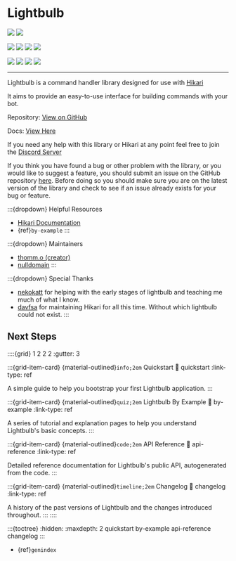 # Lightbulb

![](https://img.shields.io/badge/code%20style-black-black.svg) ![](https://img.shields.io/badge/pyright-checked-black)

![](https://img.shields.io/pypi/v/hikari-lightbulb.svg) ![](https://img.shields.io/pypi/pyversions/hikari-lightbulb) ![](https://img.shields.io/github/stars/tandemdude/hikari-lightbulb) ![](https://img.shields.io/github/forks/tandemdude/hikari-lightbulb)

![](https://github.com/tandemdude/hikari-lightbulb/actions/workflows/ci.yml/badge.svg?branch=master&event=push) ![](https://img.shields.io/readthedocs/hikari-lightbulb) ![](https://img.shields.io/github/license/tandemdude/hikari-lightbulb) ![](https://img.shields.io/pypi/status/hikari-lightbulb)

---

Lightbulb is a command handler library designed for use with [Hikari](https://github.com/hikari-py/hikari>)

It aims to provide an easy-to-use interface for building commands with your bot.

Repository: [View on GitHub](https://github.com/tandemdude/hikari-lightbulb)

Docs: [View Here](https://hikari-lightbulb.readthedocs.io/)

If you need any help with this library or Hikari at any point feel free to join the [Discord Server](https://discord.gg/hikari)

If you think you have found a bug or other problem with the library, or you would like to suggest a feature,
you should submit an issue on the GitHub repository [here](https://github.com/tandemdude/hikari-lightbulb/issues).
Before doing so you should make sure you are on the latest version of the library and check to see if an issue
already exists for your bug or feature.

:::{dropdown} Helpful Resources
- [Hikari Documentation](https://docs.hikari-py.dev/en/latest/)
- {ref}`by-example`
:::

:::{dropdown} Maintainers
- [thomm.o (creator)](https://github.com/tandemdude)
- [nulldomain](https://github.com/null-domain)
:::

:::{dropdown} Special Thanks
- [nekokatt](https://gitlab.com/nekokatt) for helping with the early stages of lightbulb and teaching me much of what I know.
- [davfsa](https://github.com/davfsa) for maintaining Hikari for all this time. Without which lightbulb could not exist.
:::

## Next Steps

::::{grid} 1 2 2 2
:gutter: 3

:::{grid-item-card} {material-outlined}`info;2em` Quickstart
:link: quickstart
:link-type: ref

A simple guide to help you bootstrap your first Lightbulb application.
:::

:::{grid-item-card} {material-outlined}`quiz;2em` Lightbulb By Example
:link: by-example
:link-type: ref

A series of tutorial and explanation pages to help you understand Lightbulb's basic concepts.
:::

:::{grid-item-card} {material-outlined}`code;2em` API Reference
:link: api-reference
:link-type: ref

Detailed reference documentation for Lightbulb's public API, autogenerated from the code.
:::

:::{grid-item-card} {material-outlined}`timeline;2em` Changelog
:link: changelog
:link-type: ref

A history of the past versions of Lightbulb and the changes introduced throughout.
:::
::::

:::{toctree}
:hidden:
:maxdepth: 2
quickstart
by-example
api-reference
changelog
:::

* {ref}`genindex`
